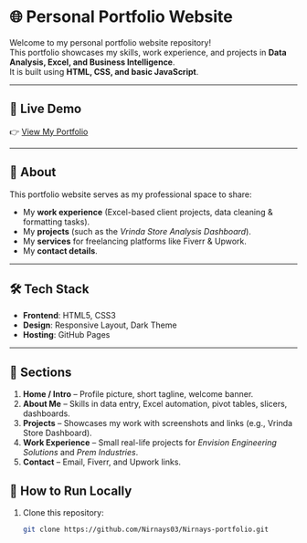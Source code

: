 # 🌐 Personal Portfolio Website

Welcome to my personal portfolio website repository!  
This portfolio showcases my skills, work experience, and projects in **Data Analysis, Excel, and Business Intelligence**.  
It is built using **HTML, CSS, and basic JavaScript**.

---

## 🔗 Live Demo
👉 [View My Portfolio](https://nirnays03.github.io/freelance-portfolio/) 

---

## 📌 About
This portfolio website serves as my professional space to share:
- My **work experience** (Excel-based client projects, data cleaning & formatting tasks).
- My **projects** (such as the *Vrinda Store Analysis Dashboard*).
- My **services** for freelancing platforms like Fiverr & Upwork.
- My **contact details**.

---

## 🛠️ Tech Stack
- **Frontend**: HTML5, CSS3  
- **Design**: Responsive Layout, Dark Theme  
- **Hosting**: GitHub Pages  

---

## 📂 Sections
1. **Home / Intro** – Profile picture, short tagline, welcome banner.  
2. **About Me** – Skills in data entry, Excel automation, pivot tables, slicers, dashboards.  
3. **Projects** – Showcases my work with screenshots and links (e.g., Vrinda Store Dashboard).  
4. **Work Experience** – Small real-life projects for *Envision Engineering Solutions* and *Prem Industries*.  
5. **Contact** – Email, Fiverr, and Upwork links.


## 🚀 How to Run Locally
1. Clone this repository:
   ```bash
   git clone https://github.com/Nirnays03/Nirnays-portfolio.git

